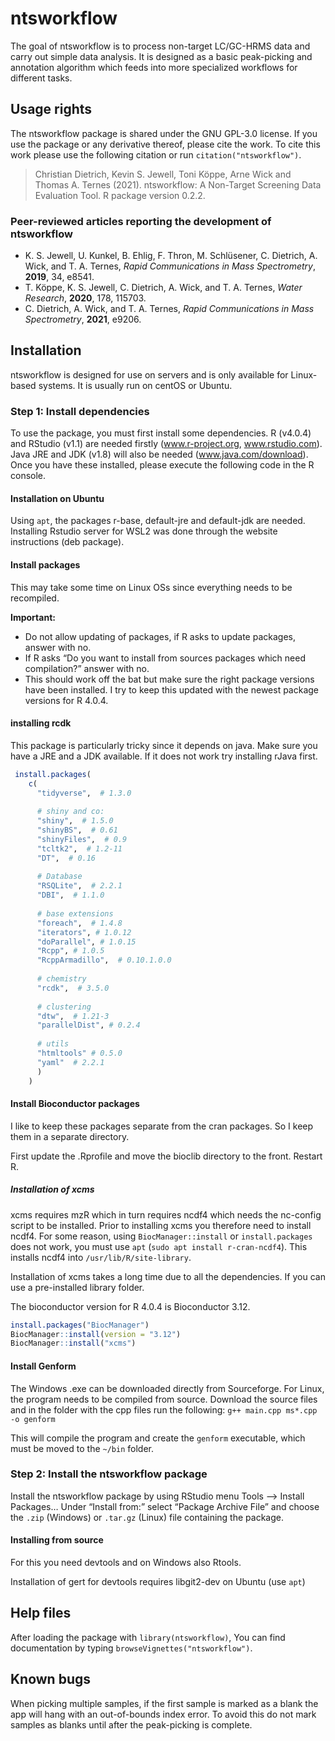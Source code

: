 
<!-- README.md is generated from README.Rmd. Please edit that file -->

# ntsworkflow

The goal of ntsworkflow is to process non-target LC/GC-HRMS data and
carry out simple data analysis. It is designed as a basic peak-picking
and annotation algorithm which feeds into more specialized workflows for
different tasks.

## Usage rights

The ntsworkflow package is shared under the GNU GPL-3.0 license. If you
use the package or any derivative thereof, please cite the work. To cite
this work please use the following citation or run
`citation("ntsworkflow")`.

> Christian Dietrich, Kevin S. Jewell, Toni Köppe, Arne Wick and Thomas
> A. Ternes (2021). ntsworkflow: A Non-Target Screening Data Evaluation
> Tool. R package version 0.2.2.

### Peer-reviewed articles reporting the development of ntsworkflow

-   K. S. Jewell, U. Kunkel, B. Ehlig, F. Thron, M. Schlüsener, C.
    Dietrich, A. Wick, and T. A. Ternes, *Rapid Communications in Mass
    Spectrometry*, **2019**, 34, e8541.
-   T. Köppe, K. S. Jewell, C. Dietrich, A. Wick, and T. A. Ternes,
    *Water Research*, **2020**, 178, 115703.
-   C. Dietrich, A. Wick, and T. A. Ternes, *Rapid Communications in
    Mass Spectrometry*, **2021**, e9206.

## Installation

ntsworkflow is designed for use on servers and is only available for
Linux-based systems. It is usually run on centOS or Ubuntu.

### Step 1: Install dependencies

To use the package, you must first install some dependencies. R (v4.0.4)
and RStudio (v1.1) are needed firstly (www.r-project.org,
www.rstudio.com). Java JRE and JDK (v1.8) will also be needed
(www.java.com/download). Once you have these installed, please execute
the following code in the R console.

#### Installation on Ubuntu

Using `apt`, the packages r-base, default-jre and default-jdk are
needed. Installing Rstudio server for WSL2 was done through the website
instructions (deb package).

#### Install packages

This may take some time on Linux OSs since everything needs to be
recompiled.

**Important:**

-   Do not allow updating of packages, if R asks to update packages,
    answer with no.
-   If R asks “Do you want to install from sources packages which need
    compilation?” answer with no.
-   This should work off the bat but make sure the right package
    versions have been installed. I try to keep this updated with the
    newest package versions for R 4.0.4.

#### installing rcdk

This package is particularly tricky since it depends on java. Make sure
you have a JRE and a JDK available. If it does not work try installing
rJava first.

``` r
 install.packages(
    c(
      "tidyverse",  # 1.3.0
      
      # shiny and co:
      "shiny",  # 1.5.0
      "shinyBS",  # 0.61
      "shinyFiles",  # 0.9
      "tcltk2",  # 1.2-11
      "DT",  # 0.16
      
      # Database
      "RSQLite",  # 2.2.1
      "DBI",  # 1.1.0
      
      # base extensions
      "foreach",  # 1.4.8
      "iterators", # 1.0.12
      "doParallel", # 1.0.15
      "Rcpp", # 1.0.5
      "RcppArmadillo",  # 0.10.1.0.0
      
      # chemistry
      "rcdk",  # 3.5.0
     
      # clustering
      "dtw",  # 1.21-3
      "parallelDist", # 0.2.4
      
      # utils
      "htmltools" # 0.5.0
      "yaml"  # 2.2.1
      )
    )
```

#### Install Bioconductor packages

I like to keep these packages separate from the cran packages. So I keep
them in a separate directory.

First update the .Rprofile and move the bioclib directory to the front.
Restart R.

##### Installation of xcms

xcms requires mzR which in turn requires ncdf4 which needs the nc-config
script to be installed. Prior to installing xcms you therefore need to
install ncdf4. For some reason, using `BiocManager::install` or
`install.packages` does not work, you must use `apt`
(`sudo apt install r-cran-ncdf4`). This installs ncdf4 into
`/usr/lib/R/site-library`.

Installation of xcms takes a long time due to all the dependencies. If
you can use a pre-installed library folder.

The bioconductor version for R 4.0.4 is Bioconductor 3.12.

``` r
install.packages("BiocManager")
BiocManager::install(version = "3.12")
BiocManager::install("xcms")  
```

#### Install Genform

The Windows .exe can be downloaded directly from Sourceforge. For Linux,
the program needs to be compiled from source. Download the source files
and in the folder with the cpp files run the following:
`g++ main.cpp ms*.cpp -o genform`

This will compile the program and create the `genform` executable, which
must be moved to the `~/bin` folder.

### Step 2: Install the ntsworkflow package

Install the ntsworkflow package by using RStudio menu Tools –> Install
Packages… Under “Install from:” select “Package Archive File” and choose
the `.zip` (Windows) or `.tar.gz` (Linux) file containing the package.

#### Installing from source

For this you need devtools and on Windows also Rtools.

Installation of gert for devtools requires libgit2-dev on Ubuntu (use
`apt`)

## Help files

After loading the package with `library(ntsworkflow)`, You can find
documentation by typing `browseVignettes("ntsworkflow")`.

## Known bugs

When picking multiple samples, if the first sample is marked as a blank
the app will hang with an out-of-bounds index error. To avoid this do
not mark samples as blanks until after the peak-picking is complete.
